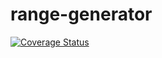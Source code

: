 # range-generator

[![Coverage Status](https://coveralls.io/repos/github/ptopczewski/range-generator/badge.svg?branch=master)](https://coveralls.io/github/ptopczewski/range-generator?branch=master)
